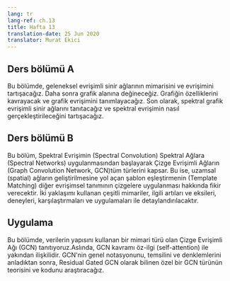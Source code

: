```yaml
---
lang: tr
lang-ref: ch.13
title: Hafta 13
translation-date: 25 Jun 2020
translator: Murat Ekici
---
```



## Ders bölümü A

Bu bölümde, geleneksel evrişimli sinir ağlarının mimarisini ve evrişimini tartışacağız. Daha sonra grafik alanına değineceğiz. Grafiğin özelliklerini kavrayacak ve grafik evrişimini tanımlayacağız. Son olarak, spektral grafik evrişimli sinir ağlarını tanıtacağız ve spektral evrişimin nasıl gerçekleştirileceğini tartışacağız.
<!--

## Lecture part A

In this section, we discuss the architecture and convolution of traditional convolutional neural networks. Then we extend to the graph domain. We understand the characteristics of graph and define the graph convolution. Finally, we introduce spectral graph convolutional neural networks and discuss how to perform spectral convolution.
-->

## Ders bölümü B

Bu bölüm, Spektral Evrişimin (Spectral Convolution) Spektral Ağlara (Spectral Networks) uygulanmasından başlayarak Çizge Evrişimli Ağların (Graph Convolution Network, GCN)tüm türlerini kapsar. Bu ise, uzamsal (spatial) ağların geliştirilmesine yol açan şablon eşleştirmenin (Template Matching) diğer evrişimsel tanımının çizgelere uygulanması hakkında fikir verecektir. İki yaklaşımı kullanan çeşitli mimariler, ilgili artıları ve eksileri, deneyleri, karşılaştırmaları ve uygulamaları ile detaylandırılacaktır.


<!--
## Lecture part B

This section covers the complete spectrum of Graph Convolutional Networks (GCNs), starting with the implementation of Spectral Convolution through Spectral Networks. It then provides insights on applicability of the other convolutional definition of Template Matching to graphs, leading to Spatial networks. Various architectures employing the two approaches are detailed out with their corresponding pros & cons, experiments, benchmarks and applications.-->

## Uygulama

Bu bölümde, verilerin yapısını kullanan bir mimari türü olan Çizge Evrişimli Ağı (GCN) tanıtıyoruz.Aslında, GCN kavramı öz-ilgi (self-attention) ile yakından ilişkilidir. GCN'nin genel notasyonunu, temsilini ve denklemlerini anladıktan sonra, Residual Gated GCN olarak bilinen özel bir GCN türünün teorisini ve kodunu araştıracağız.

<!--
## Practicum

In this section, we introduce Graph Convolutional Network (GCN) which is one type of architecture that utilizes the structure of data. Actually, the concept of GCNs is closely related to self-attention. After understanding the general notation, representation and equations of GCN, we delve into the theory and code of a specific type of GCN known as Residual Gated GCN.
-->
